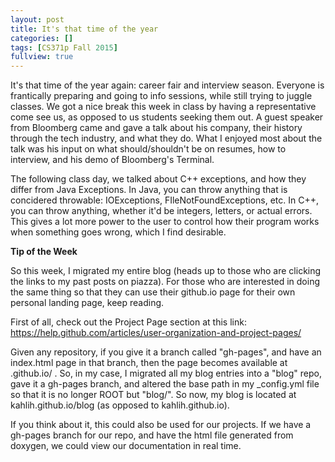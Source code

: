 ```yaml
---
layout: post
title: It's that time of the year
categories: []
tags: [CS371p Fall 2015]
fullview: true
---
```


It's that time of the year again: career fair and interview season. Everyone is frantically preparing and going to info sessions, while still trying to juggle classes. We got a nice break this week in class by having a representative come see us, as opposed to us students seeking them out. A guest speaker from Bloomberg came and gave a talk about his company, their history through the tech industry, and what they do. What I enjoyed most about the talk was his input on what should/shouldn't be on resumes, how to interview, and his demo of Bloomberg's Terminal.

The following class day, we talked about C++ exceptions, and how they differ from Java Exceptions. In Java, you can throw anything that is concidered throwable: IOExceptions, FIleNotFoundExceptions, etc. In C++, you can throw anything, whether it'd be integers, letters, or actual errors. This gives a lot more power to the user to control how their program works when something goes wrong, which I find desirable. 


**Tip of the Week**

So this week, I migrated my entire blog (heads up to those who are clicking the links to my past posts on piazza). For those who are interested in doing the same thing so that they can use their github.io page for their own personal landing page, keep reading.

First of all, check out the Project Page section at this link: https://help.github.com/articles/user-organization-and-project-pages/

Given any repository, if you give it a branch called "gh-pages", and have an index.html page in that branch, then the page becomes available at <your github id>.github.io/<repo name> . So, in my case, I migrated all my blog entries into a "blog" repo, gave it a gh-pages branch, and altered the base path in my _config.yml file so that it is no longer ROOT but "blog/". So now, my blog is located at kahlih.github.io/blog (as opposed to kahlih.github.io). 

If you think about it, this could also be used for our projects. If we have a gh-pages branch for our repo, and have the html file generated from doxygen, we could view our documentation in real time. 